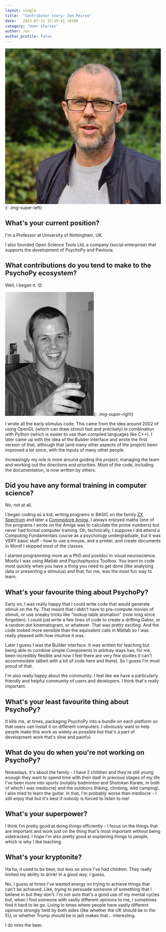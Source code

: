 ```yaml
---
layout: single
title:  "Contributor story: Jon Peirce"
date:   2023-07-31 15:25:41 +0100
category: "User stories"
author: Jon
author_profile: false
---
```


![Jon Peirce, smiling at the camera. He has not much hair, cut short and a grey beard.](/assets/images/jon.jpg){: .img-super-left}

## What's your current position?

I'm a Professor at University of Nottingham, UK. 

I also founded Open Science Tools Ltd, a company (social enterprise) that supports the development of PsychoPy and Pavlovia.

## What contributions do you tend to make to the PsychoPy ecosystem?

Well, I began it. 😊

![Greyscale image of Jon Peirce in roughly 2002. Jon is looking much younger than now, with short dark haird and clean shaven.](/assets/images/jon2002.jpg){: .img-super-right}

I wrote all the early stimulus code. This came from the idea around 2002 of using OpenGL (which can draw stimuli fast and precisely) in combination with Python (which is easier to use than compiled languages like C++). I later came up with the idea of the Builder interface and wrote the first version of that, although that (and many other aspects of the project) been improved a lot since, with the inputs of many other people.

Increasingly my role is more around guiding the project, managing the team and working out the directions and priorities. Most of the code, including the documentation, is now written by others.

## Did you have any formal training in computer science?

No, not at all. 

I began coding as a kid, writing programs in BASIC on the family [ZX Spectrum](https://en.wikipedia.org/wiki/ZX_Spectrum) and later a [Commodore Amiga](https://en.wikipedia.org/wiki/Amiga). I always enjoyed maths (one of the programs I wrote on the Amiga was to calculate the prime numbers) but never had formal computer training. Oh, technically, I suppose I did attend a Computing Fundamentals course as a psychology undergraduate, but it was VERY basic stuff - how to use a mouse, and a printer, and create documents in Word! I skipped most of the classes.

I started programming more as a PhD and postdoc in visual neuroscience. Mostly I was using Matlab and Psychophysics Toolbox. You learn to code most quickly when you have a thing you need to get done (like analysing data or presenting a stimulus) and that, for me, was the most fun way to learn.

## What's your favourite thing about PsychoPy?

Early on, I was really happy that I could write code that would generate stimuli on the fly. That meant that I didn't have to pre-compute movies of stimuli, or use sneaky tricks like "lookup table animation" (now long since forgotten). I could just write a few lines of code to create a drifting Gabor, or a random dot kinematogram, or whatever. That was pretty exciting. And the code looked more sensible than the equivalent calls in Matlab so I was really pleased with how intuitive it was.

Later I guess I was the Builder interface. It was written for teaching but being able to combine simple Components in arbitray ways has, for me, been incredibly flexible and now I feel there are very few studies it can't accommodate (albeit with a bit of code here and there). So I guess I'm most proud of that.

I'm also really happy about the community. I feel like we have a particularly friendly and helpful community of users and developers. I think that's really important.

## What's your least favourite thing about PsychoPy?

It kills me, at times, packaging PsychoPy into a bundle on each platform so that users can install it on different computers. I obviously want to help people make this work as widely as possible but that's a part of development work that's slow and painful.

## What do you do when you're not working on PsychoPy?

Nowadays, it's about the family - I have 2 children and they're still young enough they want to spend time with their dad! In previous stages of my life I've been more into sports (notably badminton and Shotokan Karate, in both of which I was mediocre) and the outdoors (hiking, climbing, wild camping). I also tried to learn the guitar. In that, I'm probably worse than mediocre - I still enjoy that but it's best if nobody is forced to listen to me!

## What's your superpower?

I think I'm pretty good at doing things efficiently - I focus on the things that are important and work just on the thing that's most important without being sidetracked. I hope I'm also pretty good at explaining things to people, which is why I like teaching.

## What's your kryptonite?

Ha ha, it used to be beer, but less so since I've had children. They really limited my ability to drink! In a good way. I guess.

No, I guess at times I've wasted energy on trying to achieve things that can't be achieved. Like, trying to persuade someone of something that I believe in but they don't. I'm not sure that's a good use of my mental cycles but, when I find someone with vastly different opinions to me, I sometimes find it hard to let go. Living in times where people have vastly different opinions strongly held by both sides (like whether the UK should be in the EU, or whether Trump should be in jail) makes that... interesting.

I do miss the beer.
